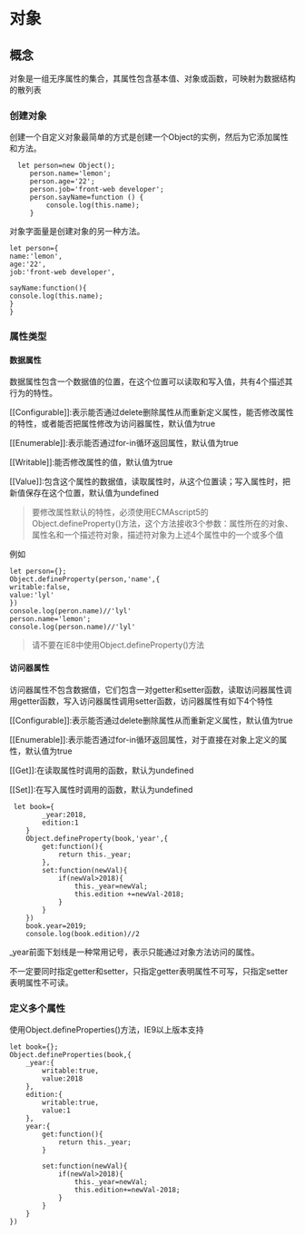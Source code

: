 # 对象

## 概念
对象是一组无序属性的集合，其属性包含基本值、对象或函数，可映射为数据结构的散列表

### 创建对象
创建一个自定义对象最简单的方式是创建一个Object的实例，然后为它添加属性和方法。
```
  let person=new Object();
     person.name='lemon';
     person.age='22';
     person.job='front-web developer';
     person.sayName=function () {
         console.log(this.name);
     }
```
对象字面量是创建对象的另一种方法。
```
let person={
name:'lemon',
age:'22',
job:'front-web developer',

sayName:function(){
console.log(this.name);
}
}
```

### 属性类型
#### 数据属性
数据属性包含一个数据值的位置，在这个位置可以读取和写入值，共有4个描述其行为的特性。

[[Configurable]]:表示能否通过delete删除属性从而重新定义属性，能否修改属性的特性，或者能否把属性修改为访问器属性，默认值为true

[[Enumerable]]:表示能否通过for-in循环返回属性，默认值为true

[[Writable]]:能否修改属性的值，默认值为true

[[Value]]:包含这个属性的数据值，读取属性时，从这个位置读；写入属性时，把新值保存在这个位置，默认值为undefined

>要修改属性默认的特性，必须使用ECMAscript5的Object.defineProperty()方法，这个方法接收3个参数：属性所在的对象、属性名和一个描述符对象，描述符对象为上述4个属性中的一个或多个值

例如
```
let person={};
Object.defineProperty(person,'name',{
writable:false,
value:'lyl'
})
console.log(peron.name)//'lyl'
person.name='lemon';
console.log(person.name)//'lyl'
```
>请不要在IE8中使用Object.defineProperty()方法

#### 访问器属性

访问器属性不包含数据值，它们包含一对getter和setter函数，读取访问器属性调用getter函数，写入访问器属性调用setter函数，访问器属性有如下4个特性

[[Configurable]]:表示能否通过delete删除属性从而重新定义属性，默认值为true

[[Enumerable]]:表示能否通过for-in循环返回属性，对于直接在对象上定义的属性，默认值为true

[[Get]]:在读取属性时调用的函数，默认为undefined

[[Set]]:在写入属性时调用的函数，默认为undefined

```
 let book={
        _year:2018,
        edition:1
    }
    Object.defineProperty(book,'year',{
        get:function(){
            return this._year;
        },
        set:function(newVal){
            if(newVal>2018){
                this._year=newVal;
                this.edition +=newVal-2018;
            }
        }
    })
    book.year=2019;
    console.log(book.edition)//2
```

_year前面下划线是一种常用记号，表示只能通过对象方法访问的属性。

不一定要同时指定getter和setter，只指定getter表明属性不可写，只指定setter表明属性不可读。

### 定义多个属性

使用Object.defineProperties()方法，IE9以上版本支持
```$xslt
let book={};
Object.defineProperties(book,{
    _year:{
        writable:true,
        value:2018
    },
    edition:{
        writable:true,
        value:1
    },
    year:{
        get:function(){
            return this._year;
        }
        
        set:function(newVal){
            if(newVal>2018){
                this._year=newVal;
                this.edition+=newVal-2018;
            }
        }
    }
})
```


